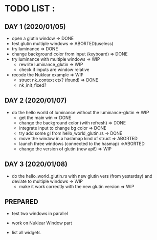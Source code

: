 # TODO LIST :

## DAY 1 (2020/01/05)

* open a glutin window => DONE
* test glutin multiple windows => ABORTED(useless)
* try luminance => DONE
* change background color from input (keyboard) => DONE
* try luminance with multiple windows => WIP
  * rewrite luminance_glutin => WIP
  * check if inputs are window relative
* recode the Nuklear example => WIP
  * struct nk_context ctx? (found) => DONE
  * nk_init_fixed?

## DAY 2 (2020/01/07)

* do the hello world of luminance without the luminance-glutin => WIP
  * get the main win => DONE
  * change the background color (with refresh) => DONE
  * integrate input to change bg color => DONE
  * try add some gl from hello_world_glutin.rs => DONE
  * move the window in a hashmap kind of struct => ABORTED
  * launch three windows (connected to the hasmap) =>ABORTED
  * change the version of glutin (new api!) => WIP

## DAY 3 (2020/01/08)

* do the hello_world_glutin.rs with new glutin vers (from yesterday) and deviate to multiple windows => WIP
  * make it work correctly with the new glutin version => WIP

## PREPARED


* test two windows in parallel

* work on Nuklear Window part

* list all widgets
